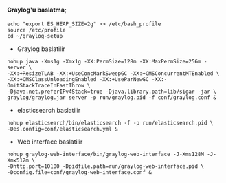 #### Graylog'u baslatma;

```
echo "export ES_HEAP_SIZE=2g" >> /etc/bash_profile
source /etc/profile
cd ~/graylog-setup
```

* Graylog baslatilir
```
nohup java -Xms1g -Xmx1g -XX:PermSize=128m -XX:MaxPermSize=256m -server \
-XX:+ResizeTLAB -XX:+UseConcMarkSweepGC -XX:+CMSConcurrentMTEnabled \
-XX:+CMSClassUnloadingEnabled -XX:+UseParNewGC -XX:-OmitStackTraceInFastThrow \
-Djava.net.preferIPv4Stack=true -Djava.library.path=lib/sigar -jar \
graylog/graylog.jar server -p run/graylog.pid -f conf/graylog.conf &
```

* elasticsearch baslatilir
```
nohup elasticsearch/bin/elasticsearch -f -p run/elasticsearch.pid \
-Des.config=conf/elasticsearch.yml &
```

* Web interface baslatilir
```
nohup graylog-web-interface/bin/graylog-web-interface -J-Xms128M -J-Xmx512m \
-Dhttp.port=10100 -Dpidfile.path=run/graylog-web-interface.pid \
-Dconfig.file=conf/graylog-web-interface.conf &
```

